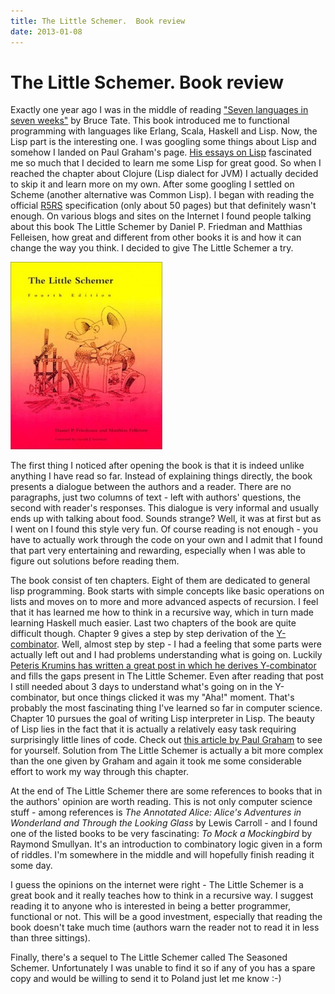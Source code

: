 ```yaml
---
title: The Little Schemer.  Book review
date: 2013-01-08
---
```


The Little Schemer.  Book review
================================

Exactly one year ago I was in the middle of reading ["Seven languages in seven
weeks"](/blog/2012-04-04-7-languages-in-7-weeks-book-review.html) by Bruce Tate.
This book introduced me to functional programming with languages like Erlang,
Scala, Haskell and Lisp. Now, the Lisp part is the interesting one. I was
googling some things about Lisp and somehow I landed on Paul Graham's page. [His
essays on Lisp](http://www.paulgraham.com/lisp.html) fascinated me so much that
I decided to learn me some Lisp for great good. So when I reached the chapter
about Clojure (Lisp dialect for JVM) I actually decided to skip it and learn
more on my own. After some googling I settled on Scheme (another alternative was
Common Lisp). I began with reading the official
[R5RS](http://www.schemers.org/Documents/Standards/R5RS/) specification (only
about 50 pages) but that definitely wasn't enough. On various blogs and sites on
the Internet I found people talking about this book The Little Schemer by Daniel
P. Friedman and Matthias Felleisen, how great and different from other books it
is and how it can change the way you think. I decided to give The Little Schemer
a try.

[![The_Little_Schemer](/images/blog/The_Little_Schemer-243x300.jpg)](/images/blog/The_Little_Schemer.jpg)

The first thing I noticed after opening the book is that it is indeed unlike
anything I have read so far. Instead of explaining things directly, the book
presents a dialogue between the authors and a reader. There are no paragraphs,
just two columns of text - left with authors' questions, the second with
reader's responses. This dialogue is very informal and usually ends up with
talking about food. Sounds strange? Well, it was at first but as I went on I
found this style very fun. Of course reading is not enough - you have to
actually work through the code on your own and I admit that I found that part
very entertaining and rewarding, especially when I was able to figure out
solutions before reading them.

The book consist of ten chapters. Eight of them are dedicated to general lisp
programming. Book starts with simple concepts like basic operations on lists and
moves on to more and more advanced aspects of recursion. I feel that it has
learned me how to think in a recursive way, which in turn made learning Haskell
much easier.  Last two chapters of the book are quite difficult though. Chapter
9 gives a step by step derivation of the
[Y-combinator](http://en.wikipedia.org/wiki/Y-combinator). Well, almost step by
step - I had a feeling that some parts were actually left out and I had problems
understanding what is going on. Luckily [Peteris Krumins has written a great
post in which he derives
Y-combinator](http://www.catonmat.net/blog/derivation-of-ycombinator/) and fills
the gaps present in The Little Schemer. Even after reading that post I still
needed about 3 days to understand what's going on in the Y-combinator, but once
things clicked it was my "Aha!" moment. That's probably the most fascinating
thing I've learned so far in computer science. Chapter 10 pursues the goal of
writing Lisp interpreter in Lisp. The beauty of Lisp lies in the fact that it is
actually a relatively easy task requiring surprisingly little lines of code.
Check out [this article by Paul
Graham](http://www.paulgraham.com/rootsoflisp.html) to see for yourself.
Solution from The Little Schemer is actually a bit more complex than the one
given by Graham and again it took me some considerable effort to work my way
through this chapter.

At the end of The Little Schemer there are some references to books that in the
authors' opinion are worth reading. This is not only computer science stuff -
among references is _The Annotated Alice: Alice's Adventures in Wonderland and
Through the Looking Glass_ by Lewis Carroll - and I found one of the listed
books to be very fascinating: _To Mock a Mockingbird_ by Raymond Smullyan. It's
an introduction to combinatory logic given in a form of riddles. I'm somewhere
in the middle and will hopefully finish reading it some day.

I guess the opinions on the internet were right - The Little Schemer is a great
book and it really teaches how to think in a recursive way. I suggest reading it
to anyone who is interested in being a better programmer, functional or not.
This will be a good investment, especially that reading the book doesn't take
much time (authors warn the reader not to read it in less than three sittings).

Finally, there's a sequel to The Little Schemer called The Seasoned Schemer.
Unfortunately I was unable to find it so if any of you has a spare copy and
would be willing to send it to Poland just let me know :-)


